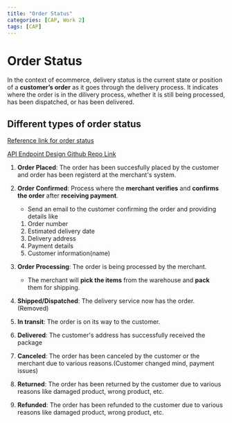 ```yaml
---
title: "Order Status"
categories: [CAP, Work 2]
tags: [CAP]
---
```


# Order Status

In the context of ecommerce, delivery status is the current state or position of a **customer’s order** as it goes through the delivery process.
It indicates where the order is in the dilivery process, whether it is still being processed, has been dispatched, or has been delivered.

## Different types of order status

[Reference link for order status](https://parcellab.com/glossary/delivery-status/)

[API Endpoint Design Github Repo Link](https://github.com/C-gyeltshen/cocoCommercial_BackEnd.git)

1. **Order Placed**: The order has been succesfully placed by the customer and order has been registerd at the merchant's system.

2. **Order Confirmed**: Process where the **merchant verifies** and **confirms the order** after **receiving payment**.
    - Send an email to the customer confirming the order and providing details like 
    1. Order number
    2. Estimated delivery date
    3. Delivery address
    4. Payment details
    5. Customer information(name) 
2. **Order Processing**: The order is being processed by the merchant. 
    - The merchant will **pick the items** from the warehouse and **pack** them for shipping.
3. **Shipped/Dispatched**: The delivery service now has the order.(Removed)

4. **In transit**: The order is on its way to the customer.

5. **Delivered**: The customer's address has successfully received the package

6. **Canceled**: The order has been canceled by the customer or the merchant due to various reasons.(Customer changed mind, payment issues)

7. **Returned**: The order has been returned by the customer due to various reasons like damaged product, wrong product, etc.

8. **Refunded**: The order has been refunded to the customer due to various reasons like damaged product, wrong product, etc.

